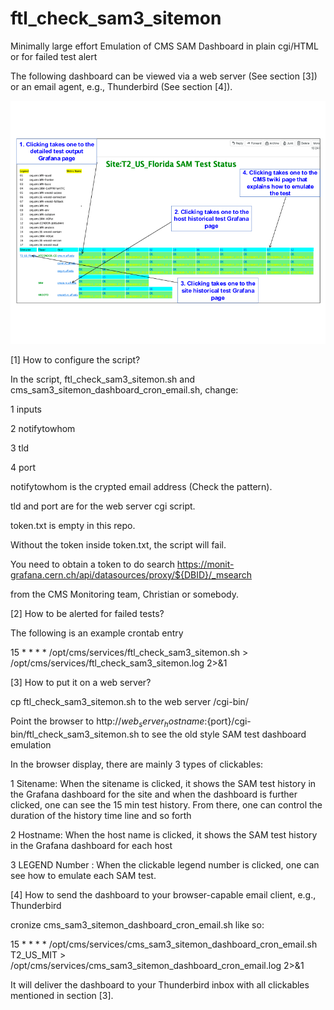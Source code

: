 # ftl_check_sam3_sitemon

Minimally large effort Emulation of CMS SAM Dashboard in plain cgi/HTML or for failed test alert

The following dashboard can be viewed via a web server (See section [3]) or an email agent, e.g., Thunderbird (See section [4]).

![SAM Dashboard Clickables](SAMDashboardClickables.png)

[1] How to configure the script?

In the script, ftl_check_sam3_sitemon.sh and cms_sam3_sitemon_dashboard_cron_email.sh, change:

1 inputs

2 notifytowhom

3 tld

4 port

notifytowhom is the crypted email address (Check the pattern).

tld and port are for the web server cgi script.

token.txt is empty in this repo. 

Without the token inside token.txt, the script will fail.

You need to obtain a token to do search https://monit-grafana.cern.ch/api/datasources/proxy/${DBID}/_msearch

from the CMS Monitoring team, Christian or somebody.

[2] How to be alerted for failed tests?

The following is an example crontab entry

15 * * * * /opt/cms/services/ftl_check_sam3_sitemon.sh > /opt/cms/services/ftl_check_sam3_sitemon.log 2>&1


[3] How to put it on a web server?

cp ftl_check_sam3_sitemon.sh to the web server /cgi-bin/

Point the browser to http://${web_server_hostname}:${port}/cgi-bin/ftl_check_sam3_sitemon.sh to see the old style SAM test dashboard emulation

In the browser display, there are mainly 3 types of clickables:

1 Sitename: When the sitename is clicked, it shows the SAM test history in the Grafana dashboard for the site and when the dashboard is further clicked, one can see the 15 min test history. From there, one can control the duration of the history time line and so forth

2 Hostname: When the host name is clicked, it shows the SAM test history in the Grafana dashboard for each host

3 LEGEND Number : When the clickable legend number is clicked, one can see how to emulate each SAM test.

[4] How to send the dashboard to your browser-capable email client, e.g., Thunderbird

cronize cms_sam3_sitemon_dashboard_cron_email.sh like so:

15 * * * * /opt/cms/services/cms_sam3_sitemon_dashboard_cron_email.sh T2_US_MIT > /opt/cms/services/cms_sam3_sitemon_dashboard_cron_email.log 2>&1

It will deliver the dashboard to your Thunderbird inbox with all clickables mentioned in section [3].
